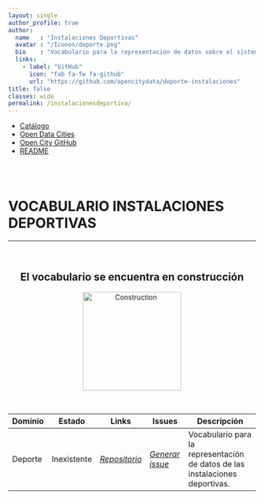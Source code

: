 ```yaml
---
layout: single
author_profile: true 
author:
  name   : "Instalaciones Deportivas"
  avatar : "/Iconos/deporte.png"
  bio    : "Vocabulario para la representación de datos sobre el sistema de bicicleta pública."
  links:
    - label: "GitHub"
      icon: "fab fa-fw fa-github"
      url: "https://github.com/opencitydata/deporte-instalaciones"
title: false
classes: wide
permalink: /instalacionesdeportiva/
---
```

<head>
<link href="/CatalogoFEMP/stylesheet.css" rel="stylesheet"/>
  
  <nav class="style-4">
<ul class="menu-4">
	<li class="current"><a href="https://opencitydata.github.io/CatalogoFEMP/" data-hover="Catálogo">Catálogo</a></li>
	<li class="left"><a href="http://vocab.linkeddata.es/datosabiertos/" data-hover="Open Data Cities">Open Data Cities</a></li>
	<li class="left"><a href="https://github.com/opencitydata/" data-hover="Open City GitHub">Open City GitHub</a></li>
	<li class="left"><a href="https://github.com/opencitydata/deporte-instalaciones/blob/master/README.md" data-hover="README">README</a></li>
</ul>
	</nav>
	<br><br>
  
</head>

<div id="bodyid">
<link href="stylesheet.css" rel="stylesheet"/>

<h1> VOCABULARIO INSTALACIONES DEPORTIVAS </h1>
</div>
  
---

&nbsp;

<h2 float="right" align="center"> El vocabulario se encuentra en construcción </h2>

<p float="right" align="center">   
<img src="/CatalogoFEMP/Iconos/constrA.png" alt="Construction" width="200"/>
</p>

&nbsp; &nbsp;

  
  
| Dominio |  Estado  |   Links   |   Issues   |   Descripción   | 
| -------- | -------- | --------- | ---------- | --------------- |
| Deporte | Inexistente | *[Repositorio](https://github.com/opencitydata/deporte-instalaciones)*  |  *[Generar issue](https://github.com/opencitydata/deporte-instalaciones/issues)*   | Vocabulario para la representación de datos de las instalaciones deportivas.  | 
 
 
  

 


&nbsp;


  

